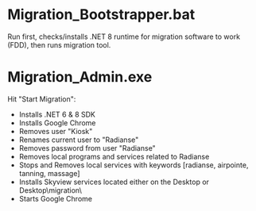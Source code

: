 # Migration_Bootstrapper.bat

Run first, checks/installs .NET 8 runtime for migration software to work (FDD), then runs migration tool.

# Migration_Admin.exe

Hit "Start Migration":

- Installs .NET 6 & 8 SDK
- Installs Google Chrome
- Removes user "Kiosk"
- Renames current user to "Radianse"
- Removes password from user "Radianse"
- Removes local programs and services related to Radianse
- Stops and Removes local services with keywords [radianse, airpointe, tanning, massage]
- Installs Skyview services located either on the Desktop or Desktop\migration\
- Starts Google Chrome
